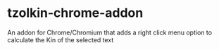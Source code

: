 # tzolkin-chrome-addon
An addon for Chrome/Chromium that adds a right click menu option to calculate the Kin of the selected text
